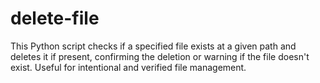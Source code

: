 # delete-file
This Python script checks if a specified file exists at a given path and deletes it if present, confirming the deletion or warning if the file doesn't exist. Useful for intentional and verified file management.
